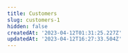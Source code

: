 ```yaml
---
title: Customers
slug: customers-1
hidden: false
createdAt: '2023-04-12T01:31:25.227Z'
updatedAt: '2023-04-12T16:27:33.504Z'
---
```

